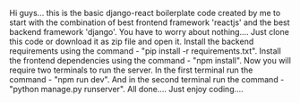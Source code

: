 Hi guys... this is the basic django-react boilerplate code created by me to start with the combination of best frontend framework 'reactjs' and the best backend framework 'django'.
You have to worry about nothing.... Just clone this code or download it as zip file and open it.
Install the backend requirements using the command - "pip install -r requirements.txt".
Install the frontend dependencies using the command - "npm install".
Now you will require two terminals to run the server.
In the first terminal run the command - "npm run dev".
And in the second terminal run the command - "python manage.py runserver".
All done....
Just enjoy coding....
